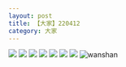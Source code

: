 ```yaml
---
layout: post
title: 【大家】220412
category: 大家
---
```

![](http://rab41f8zg.hd-bkt.clouddn.com/img/bottom.png)
![](http://rab41f8zg.hd-bkt.clouddn.com/img/zeyuanximeng-220412-1.png)
![](http://rab41f8zg.hd-bkt.clouddn.com/img/zeyuanximeng-220412-2.png)
![](http://rab41f8zg.hd-bkt.clouddn.com/img/zeyuanximeng-220412-3.jpg)
![](http://rab41f8zg.hd-bkt.clouddn.com/img/zeyuanximeng-220412-4.jpg)
![](http://rab41f8zg.hd-bkt.clouddn.com/img/zeyuanximeng-220412-5.jpg)
![](http://rab41f8zg.hd-bkt.clouddn.com/img/zeyuanximeng-220412-6.jpg)
![wanshan](http://rab41f8zg.hd-bkt.clouddn.com/img/wanshan.png)
